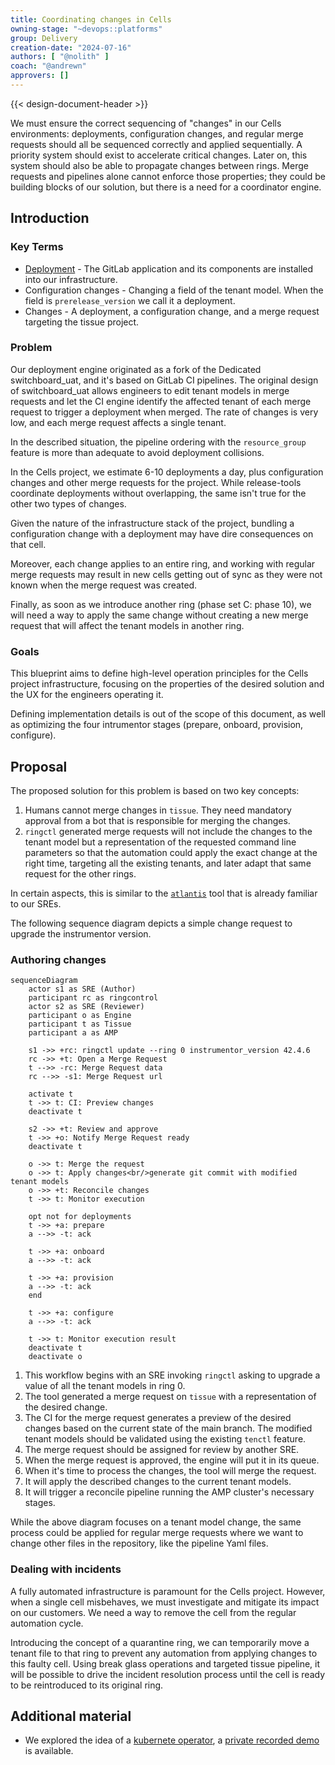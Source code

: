 ```yaml
---
title: Coordinating changes in Cells
owning-stage: "~devops::platforms"
group: Delivery
creation-date: "2024-07-16"
authors: [ "@nolith" ]
coach: "@andrewn"
approvers: []
---
```


{{< design-document-header >}}

We must ensure the correct sequencing of "changes" in our Cells environments: deployments, configuration changes, and regular merge requests should all be sequenced correctly and applied sequentially. A priority system should exist to accelerate critical changes. Later on, this system should also be able to propagate changes between rings. Merge requests and pipelines alone cannot enforce those properties; they could be building blocks of our solution, but there is a need for a coordinator engine.

## Introduction

### Key Terms

- [Deployment](deployments.md) - The GitLab application and its components are installed into our infrastructure.
- Configuration changes - Changing a field of the tenant model. When the field is `prerelease_version` we call it a deployment.
- Changes - A deployment, a configuration change, and a merge request targeting the tissue project.

### Problem

Our deployment engine originated as a fork of the Dedicated switchboard_uat, and it's based on GitLab CI pipelines. The original design of switchboard_uat allows engineers to edit tenant models in merge requests and let the CI engine identify the affected tenant of each merge request to trigger a deployment when merged. The rate of changes is very low, and each merge request affects a single tenant.

In the described situation, the pipeline ordering with the `resource_group` feature is more than adequate to avoid deployment collisions.

In the Cells project, we estimate 6-10 deployments a day, plus configuration changes and other merge requests for the project. While release-tools coordinate deployments without overlapping, the same isn't true for the other two types of changes.

Given the nature of the infrastructure stack of the project, bundling a configuration change with a deployment may have dire consequences on that cell.

Moreover, each change applies to an entire ring, and working with regular merge requests may result in new cells getting out of sync as they were not known when the merge request was created.

Finally, as soon as we introduce another ring (phase set C: phase 10), we will need a way to apply the same change without creating a new merge request that will affect the tenant models in another ring.

### Goals

This blueprint aims to define high-level operation principles for the Cells project infrastructure, focusing on the properties of the desired solution and the UX for the engineers operating it.

Defining implementation details is out of the scope of this document, as well as optimizing the four intrumentor stages (prepare, onboard, provision, configure).

## Proposal

The proposed solution for this problem is based on two key concepts:

1. Humans cannot merge changes in `tissue`. They need mandatory approval from a bot that is responsible for merging the changes.
2. `ringctl` generated merge requests will not include the changes to the tenant model but a representation of the requested command line parameters so that the automation could apply the exact change at the right time, targeting all the existing tenants, and later adapt that same request for the other rings.

In certain aspects, this is similar to the [`atlantis`](https://www.runatlantis.io/) tool that is already familiar to our SREs.

The following sequence diagram depicts a simple change request to upgrade the instrumentor version.

### Authoring changes

```mermaid
sequenceDiagram
    actor s1 as SRE (Author)
    participant rc as ringcontrol
    actor s2 as SRE (Reviewer)
    participant o as Engine
    participant t as Tissue
    participant a as AMP

    s1 ->> +rc: ringctl update --ring 0 instrumentor_version 42.4.6
    rc ->> +t: Open a Merge Request
    t -->> -rc: Merge Request data
    rc -->> -s1: Merge Request url

    activate t
    t ->> t: CI: Preview changes
    deactivate t

    s2 ->> +t: Review and approve
    t ->> +o: Notify Merge Request ready
    deactivate t

    o ->> t: Merge the request
    o ->> t: Apply changes<br/>generate git commit with modified tenant models
    o ->> +t: Reconcile changes
    t ->> t: Monitor execution

    opt not for deployments
    t ->> +a: prepare
    a -->> -t: ack

    t ->> +a: onboard
    a -->> -t: ack

    t ->> +a: provision
    a -->> -t: ack
    end

    t ->> +a: configure
    a -->> -t: ack

    t ->> t: Monitor execution result
    deactivate t
    deactivate o
```

1. This workflow begins with an SRE invoking `ringctl` asking to upgrade a value of all the tenant models in ring 0.
1. The tool generated a merge request on `tissue` with a representation of the desired change.
1. The CI for the merge request generates a preview of the desired changes based on the current state of the main branch. The modified tenant models should be validated using the existing `tenctl` feature.
1. The merge request should be assigned for review by another SRE.
1. When the merge request is approved, the engine will put it in its queue.
1. When it's time to process the changes, the tool will merge the request.
1. It will apply the described changes to the current tenant models.
1. It will trigger a reconcile pipeline running the AMP cluster's necessary stages.

While the above diagram focuses on a tenant model change, the same process could be applied for regular merge requests where we want to change other files in the repository, like the pipeline Yaml files.

### Dealing with incidents

A fully automated infrastructure is paramount for the Cells project. However, when a single cell misbehaves, we must investigate and mitigate its impact on our customers. We need a way to remove the cell from the regular automation cycle.

Introducing the concept of a quarantine ring, we can temporarily move a tenant file to that ring to prevent any automation from applying changes to this faulty cell. Using break glass operations and targeted tissue pipeline, it will be possible to drive the incident resolution process until the cell is ready to be reintroduced to its original ring.

## Additional material

- We explored the idea of a [kubernete operator](https://gitlab.com/nolith/ringctl-operator), a [private recorded demo](https://www.youtube.com/watch?v=55glecMYD7k&t=1m) is available.
